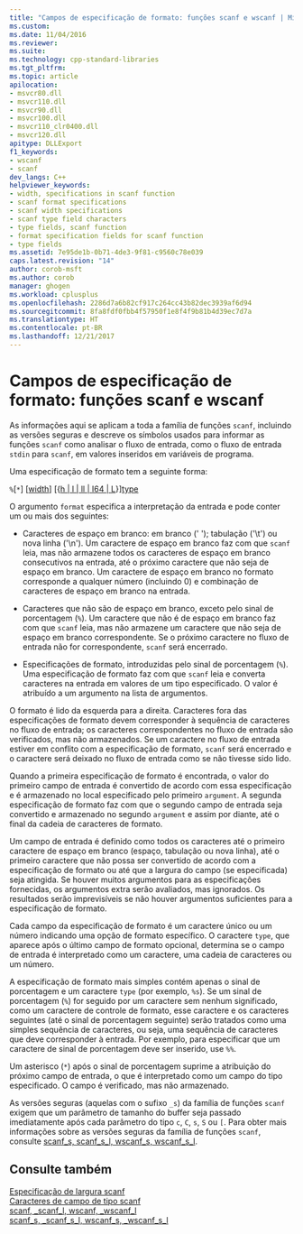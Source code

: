 ```yaml
---
title: "Campos de especificação de formato: funções scanf e wscanf | Microsoft Docs"
ms.custom: 
ms.date: 11/04/2016
ms.reviewer: 
ms.suite: 
ms.technology: cpp-standard-libraries
ms.tgt_pltfrm: 
ms.topic: article
apilocation:
- msvcr80.dll
- msvcr110.dll
- msvcr90.dll
- msvcr100.dll
- msvcr110_clr0400.dll
- msvcr120.dll
apitype: DLLExport
f1_keywords:
- wscanf
- scanf
dev_langs: C++
helpviewer_keywords:
- width, specifications in scanf function
- scanf format specifications
- scanf width specifications
- scanf type field characters
- type fields, scanf function
- format specification fields for scanf function
- type fields
ms.assetid: 7e95de1b-0b71-4de3-9f81-c9560c78e039
caps.latest.revision: "14"
author: corob-msft
ms.author: corob
manager: ghogen
ms.workload: cplusplus
ms.openlocfilehash: 2286d7a6b82cf917c264cc43b82dec3939af6d94
ms.sourcegitcommit: 8fa8fdf0fbb4f57950f1e8f4f9b81b4d39ec7d7a
ms.translationtype: HT
ms.contentlocale: pt-BR
ms.lasthandoff: 12/21/2017
---
```

# <a name="format-specification-fields-scanf-and-wscanf-functions"></a>Campos de especificação de formato: funções scanf e wscanf
As informações aqui se aplicam a toda a família de funções `scanf`, incluindo as versões seguras e descreve os símbolos usados para informar as funções `scanf` como analisar o fluxo de entrada, como o fluxo de entrada `stdin` para `scanf`, em valores inseridos em variáveis de programa.  
  
 Uma especificação de formato tem a seguinte forma:  
  
 `%`[`*`] [[width](../c-runtime-library/scanf-width-specification.md)] [{[h &#124; l &#124; ll &#124; I64 &#124; L](../c-runtime-library/scanf-width-specification.md)}][type](../c-runtime-library/scanf-type-field-characters.md)  
  
 O argumento `format` especifica a interpretação da entrada e pode conter um ou mais dos seguintes:  
  
-   Caracteres de espaço em branco: em branco (' '); tabulação ('\t') ou nova linha ('\n'). Um caractere de espaço em branco faz com que `scanf` leia, mas não armazene todos os caracteres de espaço em branco consecutivos na entrada, até o próximo caractere que não seja de espaço em branco. Um caractere de espaço em branco no formato corresponde a qualquer número (incluindo 0) e combinação de caracteres de espaço em branco na entrada.  
  
-   Caracteres que não são de espaço em branco, exceto pelo sinal de porcentagem (`%`). Um caractere que não é de espaço em branco faz com que `scanf` leia, mas não armazene um caractere que não seja de espaço em branco correspondente. Se o próximo caractere no fluxo de entrada não for correspondente, `scanf` será encerrado.  
  
-   Especificações de formato, introduzidas pelo sinal de porcentagem (`%`). Uma especificação de formato faz com que `scanf` leia e converta caracteres na entrada em valores de um tipo especificado. O valor é atribuído a um argumento na lista de argumentos.  
  
 O formato é lido da esquerda para a direita. Caracteres fora das especificações de formato devem corresponder à sequência de caracteres no fluxo de entrada; os caracteres correspondentes no fluxo de entrada são verificados, mas não armazenados. Se um caractere no fluxo de entrada estiver em conflito com a especificação de formato, `scanf` será encerrado e o caractere será deixado no fluxo de entrada como se não tivesse sido lido.  
  
 Quando a primeira especificação de formato é encontrada, o valor do primeiro campo de entrada é convertido de acordo com essa especificação e é armazenado no local especificado pelo primeiro `argument`. A segunda especificação de formato faz com que o segundo campo de entrada seja convertido e armazenado no segundo `argument` e assim por diante, até o final da cadeia de caracteres de formato.  
  
 Um campo de entrada é definido como todos os caracteres até o primeiro caractere de espaço em branco (espaço, tabulação ou nova linha), até o primeiro caractere que não possa ser convertido de acordo com a especificação de formato ou até que a largura do campo (se especificada) seja atingida. Se houver muitos argumentos para as especificações fornecidas, os argumentos extra serão avaliados, mas ignorados. Os resultados serão imprevisíveis se não houver argumentos suficientes para a especificação de formato.  
  
 Cada campo da especificação de formato é um caractere único ou um número indicando uma opção de formato específico. O caractere `type`, que aparece após o último campo de formato opcional, determina se o campo de entrada é interpretado como um caractere, uma cadeia de caracteres ou um número.  
  
 A especificação de formato mais simples contém apenas o sinal de porcentagem e um caractere `type` (por exemplo, `%s`). Se um sinal de porcentagem (`%`) for seguido por um caractere sem nenhum significado, como um caractere de controle de formato, esse caractere e os caracteres seguintes (até o sinal de porcentagem seguinte) serão tratados como uma simples sequência de caracteres, ou seja, uma sequência de caracteres que deve corresponder à entrada. Por exemplo, para especificar que um caractere de sinal de porcentagem deve ser inserido, use `%%`.  
  
 Um asterisco (`*`) após o sinal de porcentagem suprime a atribuição do próximo campo de entrada, o que é interpretado como um campo do tipo especificado. O campo é verificado, mas não armazenado.  
  
 As versões seguras (aquelas com o sufixo `_s`) da família de funções `scanf` exigem que um parâmetro de tamanho do buffer seja passado imediatamente após cada parâmetro do tipo `c`, `C`, `s`, `S` ou `[`. Para obter mais informações sobre as versões seguras da família de funções `scanf`, consulte [scanf_s, scanf_s_l, wscanf_s, wscanf_s_l](../c-runtime-library/reference/scanf-s-scanf-s-l-wscanf-s-wscanf-s-l.md).  
  
## <a name="see-also"></a>Consulte também  
 [Especificação de largura scanf](../c-runtime-library/scanf-width-specification.md)   
 [Caracteres de campo de tipo scanf](../c-runtime-library/scanf-type-field-characters.md)   
 [scanf, _scanf_l, wscanf, _wscanf_l](../c-runtime-library/reference/scanf-scanf-l-wscanf-wscanf-l.md)   
 [scanf_s, _scanf_s_l, wscanf_s, _wscanf_s_l](../c-runtime-library/reference/scanf-s-scanf-s-l-wscanf-s-wscanf-s-l.md)